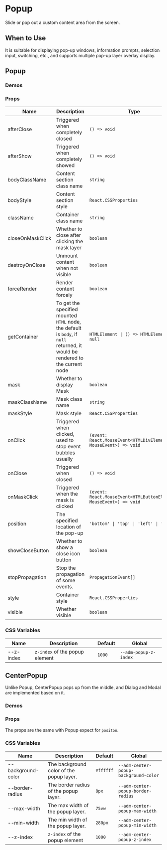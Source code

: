 # Popup

Slide or pop out a custom content area from the screen.

## When to Use

It is suitable for displaying pop-up windows, information prompts, selection input, switching, etc., and supports
multiple pop-up layer overlay display.

## Popup

### Demos

<code src="./demos/demo1.tsx"></code>

<code src="./demos/demo2.tsx"></code>

### Props

| Name             | Description                                                                                                                   | Type                                                               | Default         |
| ---------------- | ----------------------------------------------------------------------------------------------------------------------------- | ------------------------------------------------------------------ | --------------- |
| afterClose       | Triggered when completely closed                                                                                              | `() => void`                                                       | -               |
| afterShow        | Triggered when completely showed                                                                                              | `() => void`                                                       | -               |
| bodyClassName    | Content section class name                                                                                                    | `string`                                                           | -               |
| bodyStyle        | Content section style                                                                                                         | `React.CSSProperties`                                              | -               |
| className        | Container class name                                                                                                          | `string`                                                           | -               |
| closeOnMaskClick | Whether to close after clicking the mask layer                                                                                | `boolean`                                                          | `false`         |
| destroyOnClose   | Unmount content when not visible                                                                                              | `boolean`                                                          | `false`         |
| forceRender      | Render content forcely                                                                                                        | `boolean`                                                          | `false`         |
| getContainer     | To get the specified mounted `HTML` node, the default is `body`, if `null` returned, it would be rendered to the current node | `HTMLElement \| () => HTMLElement \| null`                         | `document.body` |
| mask             | Whether to display Mask                                                                                                       | `boolean`                                                          | `true`          |
| maskClassName    | Mask class name                                                                                                               | `string`                                                           | -               |
| maskStyle        | Mask style                                                                                                                    | `React.CSSProperties`                                              | -               |
| onClick          | Triggered when clicked, used to stop event bubbles usually                                                                    | `(event: React.MouseEvent<HTMLDivElement, MouseEvent>) => void`    | -               |
| onClose          | Triggered when closed                                                                                                         | `() => void`                                                       | -               |
| onMaskClick      | Triggered when the mask is clicked                                                                                            | `(event: React.MouseEvent<HTMLButtonElement, MouseEvent>) => void` | -               |
| position         | The specified location of the pop-up                                                                                          | `'bottom' \| 'top' \| 'left' \| 'right'`                           | `'bottom'`      |
| showCloseButton  | Whether to show a close icon button                                                                                           | `boolean`                                                          | `false`         |
| stopPropagation  | Stop the propagation of some events.                                                                                          | `PropagationEvent[]`                                               | `['click']`     |
| style            | Container style                                                                                                               | `React.CSSProperties`                                              | -               |
| visible          | Whether visible                                                                                                               | `boolean`                                                          | `false`         |

### CSS Variables

| Name      | Description                    | Default | Global                |
| --------- | ------------------------------ | ------- | --------------------- |
| --z-index | `z-index` of the popup element | `1000`  | `--adm-popup-z-index` |

## CenterPopup

Unlike Popup, CenterPopup pops up from the middle, and Dialog and Modal are implemented based on it.

### Demos

<code src="../center-popup/demos/demo1.tsx"></code>

### Props

The props are the same with Popup expect for `positon`.

### CSS Variables

| Name               | Description                              | Default   | Global                                |
| ------------------ | ---------------------------------------- | --------- | ------------------------------------- |
| --background-color | The background color of the popup layer. | `#ffffff` | `--adm-center-popup-background-color` |
| --border-radius    | The border radius of the popup layer.    | `8px`     | `--adm-center-popup-border-radius`    |
| --max-width        | The max width of the popup layer.        | `75vw`    | `--adm-center-popup-max-width`        |
| --min-width        | The min width of the popup layer.        | `280px`   | `--adm-center-popup-min-width`        |
| --z-index          | `z-index` of the popup element           | `1000`    | `--adm-center-popup-z-index`          |
